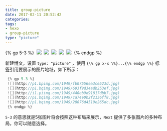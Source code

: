 ```yaml
---
title: group-picture
date: 2017-02-11 20:52:42
categories: 
tags:
- hexo 
- group-picture
type: "picture"
---
```

{% gp 5-3 %}
 ![](http://notes.iissnan.com/uploads/group-pics/menu-restaurant-vintage-tab.jpg)
 ![](http://notes.iissnan.com/uploads/group-pics/esWWGbF.jpg)
 ![](http://i1.piimg.com/1949/440eb9d91817dbb7.jpg)
 ![](http://p1.bqimg.com/1949/ca74e0b2f2136ff8.jpg)
 ![](http://p1.bqimg.com/1949/28076d4519e265dc.jpg)
 {% endgp %}

<!--more-->
新建博文，设置 `type: "picture"` ，使用 `{\% gp x-x \%}...{\% endgp \%}` 标签引用要展示的图片地址，如下所示：

```c++
 {% gp 5-3 %}
 ![](http://p1.bpimg.com/1949/fb07556ea3ce523d.jpg)
 ![](http://p1.bqimg.com/1949/693f9d34adb253ef.jpg)
 ![](http://i1.piimg.com/1949/440eb9d91817dbb7.jpg)
 ![](http://p1.bqimg.com/1949/ca74e0b2f2136ff8.jpg)
 ![](http://p1.bqimg.com/1949/28076d4519e265dc.jpg)
 {% endgp %}
```

`5-3` 的意思就是5张图片将会按照这种布局来展示，`Next` 提供了多张图片的多种布局，你可以随意选择。


